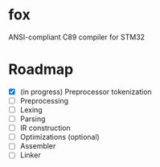 # fox

ANSI-compliant C89 compiler for STM32

# Roadmap

- [x] (in progress) Preprocessor tokenization
- [ ] Preprocessing
- [ ] Lexing
- [ ] Parsing
- [ ] IR construction
- [ ] Optimizations (optional)
- [ ] Assembler
- [ ] Linker

